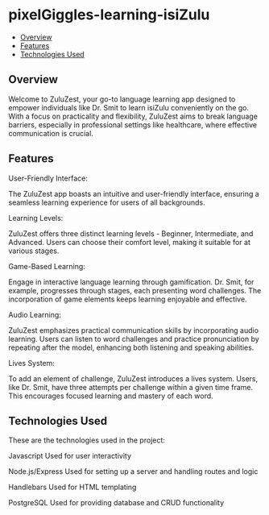 # pixelGiggles-learning-isiZulu

- [Overview](#overview)
- [Features](#features)
- [Technologies Used](#technologies-used)


## Overview
Welcome to ZuluZest, your go-to language learning app designed to empower individuals like Dr. Smit to learn isiZulu conveniently on the go. With a focus on practicality and flexibility, ZuluZest aims to break language barriers, especially in professional settings like healthcare, where effective communication is crucial.

## Features
User-Friendly Interface:

The ZuluZest app boasts an intuitive and user-friendly interface, ensuring a seamless learning experience for users of all backgrounds.

Learning Levels:

ZuluZest offers three distinct learning levels - Beginner, Intermediate, and Advanced. Users can choose their comfort level, making it suitable for  at various stages.

Game-Based Learning:

Engage in interactive language learning through gamification. Dr. Smit, for example, progresses through stages, each presenting word challenges. The incorporation of game elements keeps learning enjoyable and effective.

Audio Learning:

ZuluZest emphasizes practical communication skills by incorporating audio learning. Users can listen to word challenges and practice pronunciation by repeating after the model, enhancing both listening and speaking abilities.

Lives System:

To add an element of challenge, ZuluZest introduces a lives system. Users, like Dr. Smit, have three attempts per challenge within a given time frame. This encourages focused learning and mastery of each word.


## Technologies Used
These are the technologies used in the project:

Javascript
Used for user interactivity

Node.js/Express
Used for setting up a server and handling routes and logic

Handlebars
Used for HTML templating

PostgreSQL
Used for providing database and CRUD functionality



